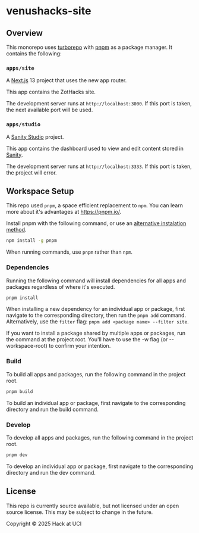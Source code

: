 # venushacks-site

## Overview

This monorepo uses [turborepo](https://turbo.build/repo) with [pnpm](https://pnpm.io) as a package manager. It contains the following:

### `apps/site`

A [Next.js](https://nextjs.org/) 13 project that uses the new app router.

This app contains the ZotHacks site.

The development server runs at `http://localhost:3000`. If this port is taken, the next available port will be used.

### `apps/studio`

A [Sanity Studio](https://www.sanity.io/studio) project.

This app contains the dashboard used to view and edit content stored in [Sanity](https://www.sanity.io/).

The development server runs at `http://localhost:3333`. If this port is taken, the project will error.

## Workspace Setup

This repo used `pnpm`, a space efficient replacement to `npm`.
You can learn more about it's advantages at <https://pnpm.io/>.

Install pnpm with the following command, or use an [alternative instalation method](https://pnpm.io/installation).

```bash
npm install -g pnpm
```

When running commands, use `pnpm` rather than `npm`.

### Dependencies

Running the following command will install dependencies for all apps and packages regardless of where it's executed.

```bash
pnpm install
```

When installing a new dependency for an individual app or package, first navigate to the corresponding directory, then run the `pnpm add` command. Alternatively, use the `filter` flag: `pnpm add <package name> --filter site`.

If you want to install a package shared by multiple apps or packages, run the command at the project root. You'll have to use the -w flag (or --workspace-root) to confirm your intention.

### Build

To build all apps and packages, run the following command in the project root.

```bash
pnpm build
```

To build an individual app or package, first navigate to the corresponding directory and run the build command.

### Develop

To develop all apps and packages, run the following command in the project root.

```bash
pnpm dev
```

To develop an individual app or package, first navigate to the corresponding directory and run the dev command.

## License

This repo is currently source available, but not licensed under an open source license. This may be subject to change in the future.

Copyright © 2025 Hack at UCI

